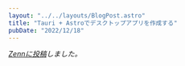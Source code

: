 ```yaml
---
layout: "../../layouts/BlogPost.astro"
title: "Tauri + Astroでデスクトップアプリを作成する"
pubDate: "2022/12/18"
---
```


_[Zennに投稿](https://zenn.dev/jajima/scraps/a157b2d324bf2c)しました。_
